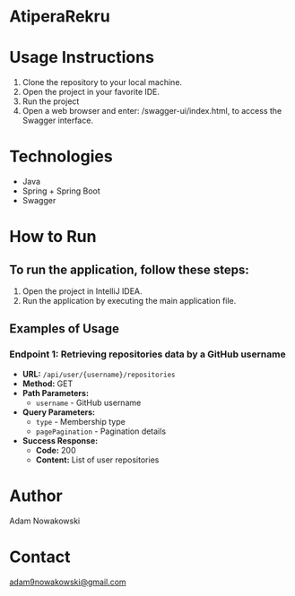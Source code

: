 # AtiperaRekru

# Usage Instructions
1. Clone the repository to your local machine.
2. Open the project in your favorite IDE.
3. Run the project
4. Open a web browser and enter: /swagger-ui/index.html, to access the Swagger interface.

# Technologies
- Java
- Spring + Spring Boot
- Swagger

# How to Run
## To run the application, follow these steps:
1. Open the project in IntelliJ IDEA.
2. Run the application by executing the main application file.

## Examples of Usage
### Endpoint 1: Retrieving repositories data by a GitHub username
- **URL:** `/api/user/{username}/repositories`
- **Method:** GET
- **Path Parameters:**
    - `username` - GitHub username
- **Query Parameters:**
    - `type` - Membership type
    - `pagePagination` - Pagination details
- **Success Response:**
    - **Code:** 200
    - **Content:** List of user repositories
# Author
Adam Nowakowski

# Contact
adam9nowakowski@gmail.com

